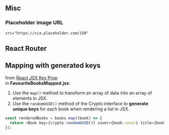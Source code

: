 ## Misc

### Placeholder image URL

```
src="https://via.placeholder.com/150"
```


## React Router



## Mapping with generated keys

from [React JSX Key Prop](https://www.javascripttutorial.net/react-tutorial/react-jsx-key/)  
in **FavouriteBooksMapped.jsx**:  

1. Use the `map()` method to transform an array of data into an array of elements in JSX.
2. Use the `randomUUID()` method of the Crypto interface to **generate unique keys** for each book when rendering a list in JSX.

```js
const renderedBooks = books.map((book) => {
  return <Book key={crypto.randomUUID()} cover={book.cover} title={book.title} author={book.author} />;
});
```

